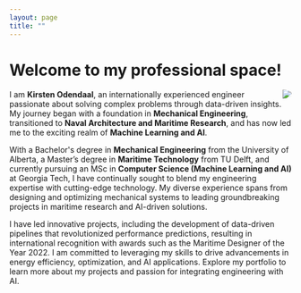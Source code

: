 ```yaml
---
layout: page
title: ""
---
```


# Welcome to my professional space! 

<img src="https://kodendaal.github.io/assets/profile_pic.png" style="padding-left: 20px; display: block; border: none; float: right;  border-radius: 50%;  max-width: 50%"/>

I am **Kirsten Odendaal**, an internationally experienced engineer passionate about solving complex problems through data-driven insights. My journey began with a foundation in **Mechanical Engineering**, transitioned to **Naval Architecture and Maritime Research**, and has now led me to the exciting realm of **Machine Learning and AI**.

With a Bachelor's degree in **Mechanical Engineering** from the University of Alberta, a Master’s degree in **Maritime Technology** from TU Delft, and currently pursuing an MSc in **Computer Science (Machine Learning and AI)** at Georgia Tech, I have continually sought to blend my engineering expertise with cutting-edge technology. My diverse experience spans from designing and optimizing mechanical systems to leading groundbreaking projects in maritime research and AI-driven solutions.

I have led innovative projects, including the development of data-driven pipelines that revolutionized performance predictions, resulting in international recognition with awards such as the Maritime Designer of the Year 2022. I am committed to leveraging my skills to drive advancements in energy efficiency, optimization, and AI applications. Explore my portfolio to learn more about my projects and passion for integrating engineering with AI.
